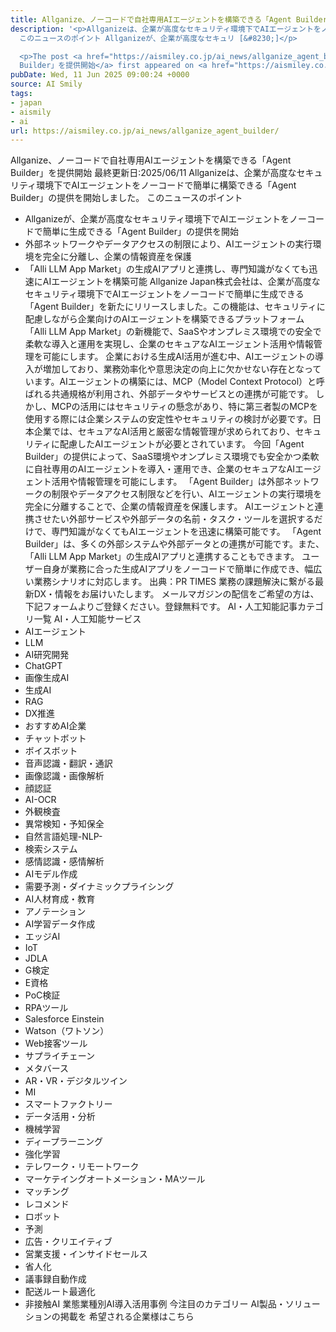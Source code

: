 ```yaml
---
title: Allganize、ノーコードで自社専用AIエージェントを構築できる「Agent Builder」を提供開始
description: '<p>Allganizeは、企業が高度なセキュリティ環境下でAIエージェントをノーコードで簡単に構築できる「Agent Builder」の提供を開始しました。
  このニュースのポイント Allganizeが、企業が高度なセキュリ [&#8230;]</p>

  <p>The post <a href="https://aismiley.co.jp/ai_news/allganize_agent_builder/">Allganize、ノーコードで自社専用AIエージェントを構築できる「Agent
  Builder」を提供開始</a> first appeared on <a href="https://aismiley.co.jp">AIポータルメディアAIsmiley</a>.</p>'
pubDate: Wed, 11 Jun 2025 09:00:24 +0000
source: AI Smily
tags:
- japan
- aismily
- ai
url: https://aismiley.co.jp/ai_news/allganize_agent_builder/
---
```


Allganize、ノーコードで自社専用AIエージェントを構築できる「Agent Builder」を提供開始
最終更新日:2025/06/11
Allganizeは、企業が高度なセキュリティ環境下でAIエージェントをノーコードで簡単に構築できる「Agent Builder」の提供を開始しました。
このニュースのポイント
- Allganizeが、企業が高度なセキュリティ環境下でAIエージェントをノーコードで簡単に生成できる「Agent Builder」の提供を開始
- 外部ネットワークやデータアクセスの制限により、AIエージェントの実行環境を完全に分離し、企業の情報資産を保護
- 「Alli LLM App Market」の生成AIアプリと連携し、専門知識がなくても迅速にAIエージェントを構築可能
Allganize Japan株式会社は、企業が高度なセキュリティ環境下でAIエージェントをノーコードで簡単に生成できる「Agent Builder」を新たにリリースしました。この機能は、セキュリティに配慮しながら企業向けのAIエージェントを構築できるプラットフォーム「Alli LLM App Market」の新機能で、SaaSやオンプレミス環境での安全で柔軟な導入と運用を実現し、企業のセキュアなAIエージェント活用や情報管理を可能にします。
企業における生成AI活用が進む中、AIエージェントの導入が増加しており、業務効率化や意思決定の向上に欠かせない存在となっています。AIエージェントの構築には、MCP（Model Context Protocol）と呼ばれる共通規格が利用され、外部データやサービスとの連携が可能です。
しかし、MCPの活用にはセキュリティの懸念があり、特に第三者製のMCPを使用する際には企業システムの安定性やセキュリティの検討が必要です。日本企業では、セキュアなAI活用と厳密な情報管理が求められており、セキュリティに配慮したAIエージェントが必要とされています。
今回「Agent Builder」の提供によって、SaaS環境やオンプレミス環境でも安全かつ柔軟に自社専用のAIエージェントを導入・運用でき、企業のセキュアなAIエージェント活用や情報管理を可能にします。
「Agent Builder」は外部ネットワークの制限やデータアクセス制限などを行い、AIエージェントの実行環境を完全に分離することで、企業の情報資産を保護します。
AIエージェントと連携させたい外部サービスや外部データの名前・タスク・ツールを選択するだけで、専門知識がなくてもAIエージェントを迅速に構築可能です。
「Agent Builder」は、多くの外部システムや外部データとの連携が可能です。また、「Alli LLM App Market」の生成AIアプリと連携することもできます。
ユーザー自身が業務に合った生成AIアプリをノーコードで簡単に作成でき、幅広い業務シナリオに対応します。
出典：PR TIMES
業務の課題解決に繋がる最新DX・情報をお届けいたします。
メールマガジンの配信をご希望の方は、下記フォームよりご登録ください。登録無料です。
AI・人工知能記事カテゴリ一覧
AI・人工知能サービス
- AIエージェント
- LLM
- AI研究開発
- ChatGPT
- 画像生成AI
- 生成AI
- RAG
- DX推進
- おすすめAI企業
- チャットボット
- ボイスボット
- 音声認識・翻訳・通訳
- 画像認識・画像解析
- 顔認証
- AI-OCR
- 外観検査
- 異常検知・予知保全
- 自然言語処理-NLP-
- 検索システム
- 感情認識・感情解析
- AIモデル作成
- 需要予測・ダイナミックプライシング
- AI人材育成・教育
- アノテーション
- AI学習データ作成
- エッジAI
- IoT
- JDLA
- G検定
- E資格
- PoC検証
- RPAツール
- Salesforce Einstein
- Watson（ワトソン）
- Web接客ツール
- サプライチェーン
- メタバース
- AR・VR・デジタルツイン
- MI
- スマートファクトリー
- データ活用・分析
- 機械学習
- ディープラーニング
- 強化学習
- テレワーク・リモートワーク
- マーケテイングオートメーション・MAツール
- マッチング
- レコメンド
- ロボット
- 予測
- 広告・クリエイティブ
- 営業支援・インサイドセールス
- 省人化
- 議事録自動作成
- 配送ルート最適化
- 非接触AI
業態業種別AI導入活用事例
今注目のカテゴリー
AI製品・ソリューションの掲載を
希望される企業様はこちら